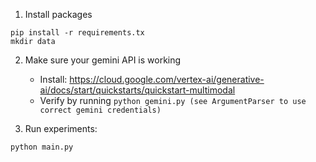 
1) Install packages
```
pip install -r requirements.tx
mkdir data
```

2) Make sure your gemini API is working
   *  Install: https://cloud.google.com/vertex-ai/generative-ai/docs/start/quickstarts/quickstart-multimodal
   *  Verify by running `python gemini.py (see ArgumentParser to use correct gemini credentials)`
  
3) Run experiments:
```
python main.py
```
